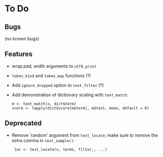 To Do
=====

Bugs
----

 (no known bugs)


Features
--------

 * wrap.pad, width arguments to `utf8_print`

 * `token_kind` and `token_map` functions (?)

 * Add `ignore_dropped` option to `text_filter` (?)

 * Add demonstration of dictionary scaling with `text_match`:

       m <- text_match(x, dict$term)
       score <- tapply(dict$score[m$term], m$text, mean, default = 0)

Deprecated
----------
 * Remove 'random' argument from `text_locate`; make sure to remove the extra
   comma in `text_sample()`:

        loc <- text_locate(x, terms, filter,, ...)
